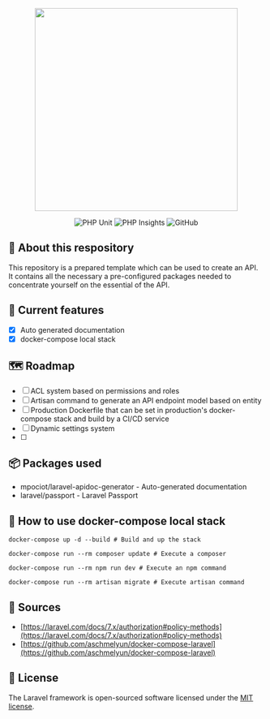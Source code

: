 <p align="center"><img src="https://res.cloudinary.com/dtfbvvkyp/image/upload/v1566331377/laravel-logolockup-cmyk-red.svg" width="400"></p>

<p align="center">
  <img alt="PHP Unit" src="https://github.com/Kotus-s/laravel-api-starter/workflows/phpunit/badge.svg?branch=master" />
  <img alt="PHP Insights" src="https://github.com/Kotus-s/laravel-api-starter/workflows/insights/badge.svg?branch=master" />
  <img alt="GitHub" src="https://img.shields.io/github/license/Kotus-s/laravel-api-starter">
</p>

## 📣 About this respository

This repository is a prepared template which can be used to create an API. It contains all the necessary a pre-configured packages needed to concentrate yourself on the essential of the API.

## 📌 Current features

- [x] Auto generated documentation
- [x] docker-compose local stack

## 🗺 Roadmap

- [ ] ACL system based on permissions and roles
- [ ] Artisan command to generate an API endpoint model based on entity
- [ ] Production Dockerfile that can be set in production's docker-compose stack and build by a CI/CD service
- [ ] Dynamic settings system
- [ ] 

## 📦 Packages used

- mpociot/laravel-apidoc-generator - Auto-generated documentation
- laravel/passport - Laravel Passport

## 🐳 How to use docker-compose local stack

```shell
docker-compose up -d --build # Build and up the stack
```

```shell
docker-compose run --rm composer update # Execute a composer
```

```shell
docker-compose run --rm npm run dev # Execute an npm command
```

```shell
docker-compose run --rm artisan migrate # Execute artisan command
```

## 📎 Sources

- [https://laravel.com/docs/7.x/authorization#policy-methods](https://laravel.com/docs/7.x/authorization#policy-methods)
- [https://github.com/aschmelyun/docker-compose-laravel](https://github.com/aschmelyun/docker-compose-laravel)

## 📄 License

The Laravel framework is open-sourced software licensed under the [MIT license](https://opensource.org/licenses/MIT).
